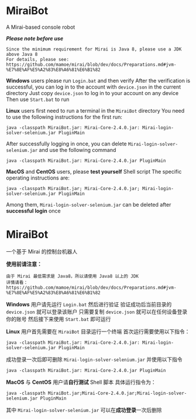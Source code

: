 # MiraiBot
A Mirai-based console robot

***Please note before use***
```
Since the minimum requirement for Mirai is Java 8, please use a JDK above Java 8
For details, please see: 
https://github.com/mamoe/mirai/blob/dev/docs/Preparations.md#jvm-%E7%8E%AF%E5%A2%83%E8%A6%81%E6%B1%82
```
**Windows** users please run `Login.bat` and then verify
  After the verification is successful, you can log in to the account with `device.json` in the current directory
  Just copy `device.json` to log in to your account on any device
  Then use `Start.bat` to run

**Linux** users first need to run a terminal in the `MiraiBot` directory
  You need to use the following instructions for the first run:
```
java -classpath MiraiBot.jar: Mirai-Core-2.4.0.jar: Mirai-login-solver-selenium.jar PluginMain
```
  After successfully logging in once, you can delete `Mirai-login-solver-selenium.jar` and use the following command
```
java -classpath MiraiBot.jar: Mirai-Core-2.4.0.jar PluginMain
```

**MacOS** and **CentOS** users, please **test yourself** Shell script
  The specific operating instructions are:
```
java -classpath MiraiBot.jar; Mirai-Core-2.4.0.jar; Mirai-login-solver-selenium.jar PluginMain
```
  Among them, `Mirai-login-solver-selenium.jar` can be deleted after **successful login** once


# MiraiBot
一个基于 Mirai 的控制台机器人

**使用前请注意：**
```
由于 Mirai 最低需求是 Java8，所以请使用 Java8 以上的 JDK
详情请看：
https://github.com/mamoe/mirai/blob/dev/docs/Preparations.md#jvm-%E7%8E%AF%E5%A2%83%E8%A6%81%E6%B1%82
```
**Windows** 用户请先运行 `Login.bat` 然后进行验证
 验证成功后当前目录的 `device.json` 就可以登录该账户
 只需要复制 `device.json` 就可以在任何设备登录你的账号
 然后接下来使用 `Start.bat` 即可运行

**Linux** 用户首先需要在 `MiraiBot` 目录运行一个终端
 首次运行需要使用以下指令：
```
java -classpath MiraiBot.jar: Mirai-Core-2.4.0.jar: Mirai-login-solver-selenium.jar PluginMain
```
 成功登录一次后即可删除 `Mirai-login-solver-selenium.jar` 并使用以下指令
```
java -classpath MiraiBot.jar: Mirai-Core-2.4.0.jar PluginMain
```

**MacOS** 与 **CentOS** 用户请**自行测试** Shell 脚本
 具体运行指令为：
```
java -classpath MiraiBot.jar;Mirai-Core-2.4.0.jar;Mirai-login-solver-selenium.jar PluginMain
```
 其中 `Mirai-login-solver-selenium.jar` 可以在**成功登录**一次后删除
